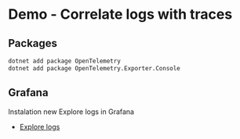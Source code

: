# Demo - Correlate logs with traces


## Packages

```bash
dotnet add package OpenTelemetry
dotnet add package OpenTelemetry.Exporter.Console
```


## Grafana

Instalation new Explore logs in Grafana

- [Explore logs](https://github.com/grafana/explore-logs)
